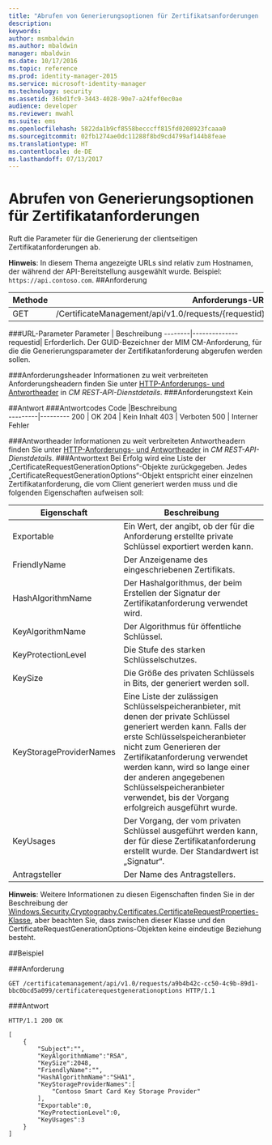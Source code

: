 ```yaml
---
title: "Abrufen von Generierungsoptionen für Zertifikatsanforderungen | Microsoft-Dokumentation"
description: 
keywords: 
author: msmbaldwin
ms.author: mbaldwin
manager: mbaldwin
ms.date: 10/17/2016
ms.topic: reference
ms.prod: identity-manager-2015
ms.service: microsoft-identity-manager
ms.technology: security
ms.assetid: 36bd1fc9-3443-4028-90e7-a24fef0ec0ae
audience: developer
ms.reviewer: mwahl
ms.suite: ems
ms.openlocfilehash: 5822da1b9cf8558becccff815fd0208923fcaaa0
ms.sourcegitcommit: 02fb1274ae0dc11288f8bd9cd4799af144b8feae
ms.translationtype: HT
ms.contentlocale: de-DE
ms.lasthandoff: 07/13/2017
---
```

# <a name="get-certificate-request-generation-options"></a>Abrufen von Generierungsoptionen für Zertifikatanforderungen

Ruft die Parameter für die Generierung der clientseitigen Zertifikatanforderungen ab.

**Hinweis**: In diesem Thema angezeigte URLs sind relativ zum Hostnamen, der während der API-Bereitstellung ausgewählt wurde. Beispiel: `https://api.contoso.com`.
##<a name="request"></a>Anforderung


Methode  |Anforderungs-URL  
---------|---------
GET     |/CertificateManagement/api/v1.0/requests/{requestid}/certificaterequestgenerationoptions

###<a name="url-parameters"></a>URL-Parameter
Parameter | Beschreibung
--------|--------------
requestid| Erforderlich. Der GUID-Bezeichner der MIM CM-Anforderung, für die die Generierungsparameter der Zertifikatanforderung abgerufen werden sollen.

###<a name="request-headers"></a>Anforderungsheader
Informationen zu weit verbreiteten Anforderungsheadern finden Sie unter [HTTP-Anforderungs- und Antwortheader](certificate-management-rest-api-service-details.md#http-request-and-response-headers) in *CM REST-API-Dienstdetails*.
###<a name="request-body"></a>Anforderungstext
Kein


##<a name="response"></a>Antwort
###<a name="response-codes"></a>Antwortcodes
Code  |Beschreibung  
---------|---------
200 | OK
204 | Kein Inhalt
403 | Verboten
500 | Interner Fehler

###<a name="response-headers"></a>Antwortheader
Informationen zu weit verbreiteten Antwortheadern finden Sie unter [HTTP-Anforderungs- und Antwortheader](certificate-management-rest-api-service-details.md#http-request-and-response-headers) in *CM REST-API-Dienstdetails*.
###<a name="response-body"></a>Antworttext
Bei Erfolg wird eine Liste der „CertificateRequestGenerationOptions“-Objekte zurückgegeben. Jedes „CertificateRequestGenerationOptions“-Objekt entspricht einer einzelnen Zertifikatanforderung, die vom Client generiert werden muss und die folgenden Eigenschaften aufweisen soll:

Eigenschaft| Beschreibung
--------|-----------
Exportable | Ein Wert, der angibt, ob der für die Anforderung erstellte private Schlüssel exportiert werden kann.
FriendlyName | Der Anzeigename des eingeschriebenen Zertifikats.
HashAlgorithmName | Der Hashalgorithmus, der beim Erstellen der Signatur der Zertifikatanforderung verwendet wird.
KeyAlgorithmName | Der Algorithmus für öffentliche Schlüssel.
KeyProtectionLevel | Die Stufe des starken Schlüsselschutzes.
KeySize | Die Größe des privaten Schlüssels in Bits, der generiert werden soll.
KeyStorageProviderNames | Eine Liste der zulässigen Schlüsselspeicheranbieter, mit denen der private Schlüssel generiert werden kann. Falls der erste Schlüsselspeicheranbieter nicht zum Generieren der Zertifikatanforderung verwendet werden kann, wird so lange einer der anderen angegebenen Schlüsselspeicheranbieter verwendet, bis der Vorgang erfolgreich ausgeführt wurde.
KeyUsages | Der Vorgang, der vom privaten Schlüssel ausgeführt werden kann, der für diese Zertifikatanforderung erstellt wurde. Der Standardwert ist „Signatur“.
Antragsteller | Der Name des Antragstellers.

**Hinweis**: Weitere Informationen zu diesen Eigenschaften finden Sie in der Beschreibung der [Windows.Security.Cryptography.Certificates.CertificateRequestProperties-Klasse](https://msdn.microsoft.com/library/windows/apps/br212079.aspx), aber beachten Sie, dass zwischen dieser Klasse und den CertificateRequestGenerationOptions-Objekten keine eindeutige Beziehung besteht.

##<a name="example"></a>Beispiel

###<a name="request"></a>Anforderung
```
GET /certificatemanagement/api/v1.0/requests/a9b4b42c-cc50-4c9b-89d1-bbc0bcd5a099/certificaterequestgenerationoptions HTTP/1.1

```
###<a name="response"></a>Antwort
```
HTTP/1.1 200 OK

[
    {
        "Subject":"",
        "KeyAlgorithmName":"RSA",
        "KeySize":2048,
        "FriendlyName":"",
        "HashAlgorithmName":"SHA1",
        "KeyStorageProviderNames":[
            "Contoso Smart Card Key Storage Provider"
        ],
        "Exportable":0,
        "KeyProtectionLevel":0,
        "KeyUsages":3
    }
]
```       
